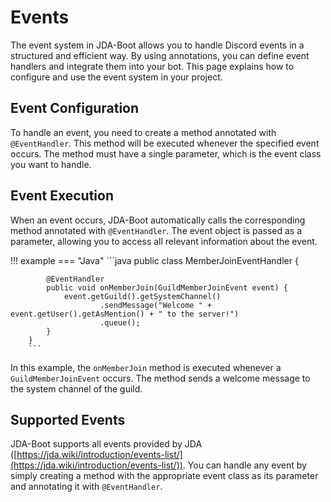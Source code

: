 # Events

The event system in JDA-Boot allows you to handle Discord events in a structured and efficient way. By using annotations, you can define event handlers and integrate them into your bot. This page explains how to configure and use the event system in your project.

## Event Configuration

To handle an event, you need to create a method annotated with `@EventHandler`. This method will be executed whenever the specified event occurs. The method must have a single parameter, which is the event class you want to handle.

## Event Execution

When an event occurs, JDA-Boot automatically calls the corresponding method annotated with `@EventHandler`. The event object is passed as a parameter, allowing you to access all relevant information about the event.

!!! example
    === "Java"
        ```java
        public class MemberJoinEventHandler {

            @EventHandler
            public void onMemberJoin(GuildMemberJoinEvent event) {
                event.getGuild().getSystemChannel()
                        .sendMessage("Welcome " + event.getUser().getAsMention() + " to the server!")
                        .queue();
            }
        }
        ```

In this example, the `onMemberJoin` method is executed whenever a `GuildMemberJoinEvent` occurs. The method sends a welcome message to the system channel of the guild.

## Supported Events

JDA-Boot supports all events provided by JDA ([https://jda.wiki/introduction/events-list/](https://jda.wiki/introduction/events-list/)). You can handle any event by simply creating a method with the appropriate event class as its parameter and annotating it with `@EventHandler`.